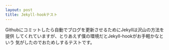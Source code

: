 ```yaml
---
layout: post
title: Jekyll-hookテスト
---
```

Githubにコミットしたら自動でブログを更新させるためにJekyllは沢山の方法を提供
してくれていますが、とりあえず僕の環境だとJekyll-hookがお手軽かなという
気がしたのでおためしするテストです。
